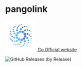 # pangolink
<a href="http://pangolink.org" target="pangolink">
<img src="https://github.com/BIGPango/pangolink/blob/master/logo.svg" width="100px"></img>
Go Official website
</a>


![GitHub Releases (by Release)](https://img.shields.io/github/downloads/BIGPango/pangolink/v1.2/total?color=blue&logo=github&logoColor=%23182B71&style=social)
